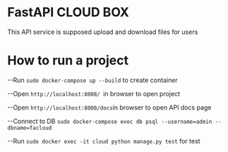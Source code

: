# FastAPI   CLOUD BOX
This API service is supposed upload and download files for users 

# How to run a project

--Run `sudo docker-compose up --build` to create container


--Open `http://localhost:8008/ `in browser to open project 


--Open `http://localhost:8008/docs`in browser to open API docs page


--Connect to DB `sudo docker-compose exec db psql --username=admin --dbname=facloud`

--Run `sudo docker exec -it cloud python manage.py test` for test


